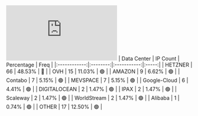 ![Diagramm](https://github.com/obajay/StateSync-snapshots/blob/main/Projects/Dymension/1/README.md)
| Data Center | IP Count | Percentage | Freq |
|:------------:|:--------:|:-----------:|:-----:|
| HETZNER | 66 | 48.53% | 🔴 |
| OVH | 15 | 11.03% | 🟢 |
| AMAZON | 9 | 6.62% | 🟢 |
| Contabo | 7 | 5.15% | 🟢 |
| MEVSPACE | 7 | 5.15% | 🟢 |
| Google-Cloud | 6 | 4.41% | 🟢 |
| DIGITALOCEAN | 2 | 1.47% | 🟢 |
| IPAX | 2 | 1.47% | 🟢 |
| Scaleway | 2 | 1.47% | 🟢 |
| WorldStream | 2 | 1.47% | 🟢 |
| Alibaba | 1 | 0.74% | 🟢 |
| OTHER | 17 | 12.50% | 🟢 |